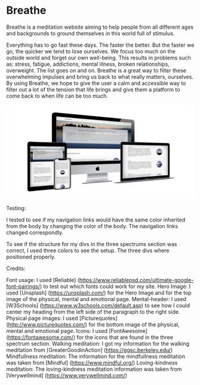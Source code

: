 # Breathe

Breathe is a meditation website aiming to help people from all different ages and backgrounds to ground themselves in this world full of stimulus. 

Everything  has to go fast these days. The faster the better. But the faster we go, the quicker we tend to lose ourselves. We focus too much on the outside world and forget our own well-being. This results in problems such as: stress, fatigue, addictions, mental illness, broken relationships, overweight. The list goes on and on. Breathe is a great way to filter these overwhelming impulses and bring us back to what really matters, ourselves. By using Breathe, we hope to give the user a calm and accessible way to filter out a lot of the tension that life brings and give them a platform to come back to when life can be too much.

![image to show responsive design of the website](assets/images/mockup-breathe.png)










Testing:

I tested to see if my navigation links would have the same color inherited from the body by changing the color of the body. The navigation links changed correspondly.

To see if the structure for my divs in the three spectrums section was correct, I used three colors to see the setup. The three divs where positioned properly.


Credits:

Font usage: I used [Reliable] (https://www.reliablepsd.com/ultimate-google-font-pairings/)  to test out which fonts could work for my site. 
Hero Image: I used [Unsplash] (https://unsplash.com/) for the Hero Image and for the top image of the physical, mental and emotional page.
Mental-header: I used [W3Schools] (https://www.w3schools.com/default.asp) to see how I could center my heading from the left side of the paragraph to the right side.
Physical page images: I used [Picturequotes] (http://www.picturequotes.com/) for the bottom image of the physical, mental and emotional page.
Icons: I used [FontAwesome] (https://fontawesome.com/) for the icons that are found in the three spectrum section.
Walking meditation: I got my information for the walking meditation from [GreaterGoodinAction] (https://ggsc.berkeley.edu/)
Mindfullness meditation: The information for the mindfullness meditation was taken from [Mindful] (https://www.mindful.org/)
Loving-kindness meditation: The loving-kindness meditation information was taken from [Verywellmind] (https://www.verywellmind.com/)
